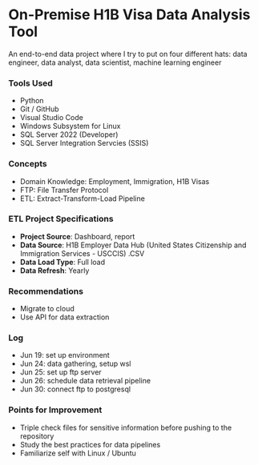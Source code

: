 # On-Premise H1B Visa Data Analysis Tool  
An end-to-end data project where I try to put on four different hats: data engineer, data analyst, data scientist, machine learning engineer  

### Tools Used  
* Python  
* Git / GitHub  
* Visual Studio Code  
* Windows Subsystem for Linux  
* SQL Server 2022 (Developer)  
* SQL Server Integration Servcies (SSIS)    

### Concepts  
* Domain Knowledge: Employment, Immigration, H1B Visas  
* FTP: File Transfer Protocol  
* ETL: Extract-Transform-Load Pipeline

### ETL Project Specifications
* **Project Source**: Dashboard, report  
* **Data Source**: H1B Employer Data Hub (United States Citizenship and Immigration Services - USCCIS) .CSV  
* **Data Load Type**: Full load
* **Data Refresh**: Yearly

### Recommendations  
* Migrate to cloud  
* Use API for data extraction  

### Log  
* Jun 19: set up environment  
* Jun 24: data gathering, setup wsl  
* Jun 25: set up ftp server  
* Jun 26: schedule data retrieval pipeline   
* Jun 30: connect ftp to postgresql  

### Points for Improvement  
* Triple check files for sensitive information before pushing to the repository  
* Study the best practices for data pipelines  
* Familiarize self with Linux / Ubuntu  
